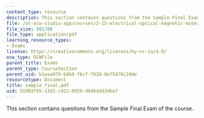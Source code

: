 ```yaml
---
content_type: resource
description: This section contains questions from the Sample Final Exam of the course.
file: /ol-ocw-studio-app/courses/3-15-electrical-optical-magnetic-materials-and-devices-fall-2006/55993f8513d3c9228959d846ddd34be7_sample_final.pdf
file_size: 981708
file_type: application/pdf
learning_resource_types:
- Exams
license: https://creativecommons.org/licenses/by-nc-sa/4.0/
ocw_type: OCWFile
parent_title: Exams
parent_type: CourseSection
parent_uid: b1eaa079-b8b8-fbcf-7828-0e75470c24de
resourcetype: Document
title: sample_final.pdf
uid: 55993f85-13d3-c922-8959-d846ddd34be7
---
```

This section contains questions from the Sample Final Exam of the course.